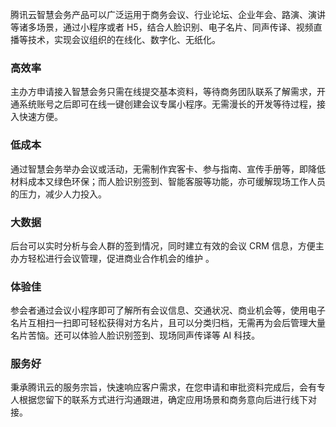 腾讯云智慧会务产品可以广泛运用于商务会议、行业论坛、企业年会、路演、演讲等诸多场景，通过小程序或者 H5，结合人脸识别、电子名片、同声传译、视频直播等技术，实现会议组织的在线化、数字化、无纸化。

### 高效率

主办方申请接入智慧会务只需在线提交基本资料，等待商务团队联系了解需求，开通系统账号之后即可在线一键创建会议专属小程序。无需漫长的开发等待过程，接入快速方便。

### 低成本

通过智慧会务举办会议或活动，无需制作宾客卡、参与指南、宣传手册等，即降低材料成本又绿色环保；而人脸识别签到、智能客服等功能，亦可缓解现场工作人员的压力，减少人力投入。

### 大数据

后台可以实时分析与会人群的签到情况，同时建立有效的会议 CRM 信息，方便主办方轻松进行会议管理，促进商业合作机会的维护 。

### 体验佳

参会者通过会议小程序即可了解所有会议信息、交通状况、商业机会等，使用电子名片互相扫一扫即可轻松获得对方名片，且可以分类归档，无需再为会后管理大量名片苦恼。还可以体验人脸识别签到、现场同声传译等 AI 科技。

### 服务好

秉承腾讯云的服务宗旨，快速响应客户需求，在您申请和审批资料完成后，会有专人根据您留下的联系方式进行沟通跟进，确定应用场景和商务意向后进行线下对接。

